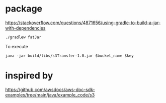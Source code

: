 # package

https://stackoverflow.com/questions/4871656/using-gradle-to-build-a-jar-with-dependencies

```
./gradlew fatJar   
```

To execute

```
java -jar build/libs/s3Transfer-1.0.jar $bucket_name $key
```

# inspired by

https://github.com/awsdocs/aws-doc-sdk-examples/tree/main/java/example_code/s3